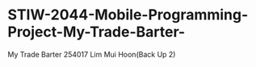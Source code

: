 # STIW-2044-Mobile-Programming-Project-My-Trade-Barter-
My Trade Barter 254017 Lim Mui Hoon(Back Up 2)
